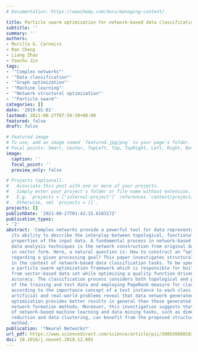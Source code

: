```yaml
---
# Documentation: https://wowchemy.com/docs/managing-content/

title: Particle swarm optimization for network-based data classification
subtitle: ''
summary: ''
authors:
- Murillo G. Carneiro
- Ran Cheng
- Liang Zhao
- Yaochu Jin
tags:
- '"Complex networks"'
- '"Data classification"'
- '"Graph optimization"'
- '"Machine learning"'
- '"Network structural optimization"'
- '"Particle swarm"'
categories: []
date: '2019-01-01'
lastmod: 2021-08-27T07:59:39+08:00
featured: false
draft: false

# Featured image
# To use, add an image named `featured.jpg/png` to your page's folder.
# Focal points: Smart, Center, TopLeft, Top, TopRight, Left, Right, BottomLeft, Bottom, BottomRight.
image:
  caption: ''
  focal_point: ''
  preview_only: false

# Projects (optional).
#   Associate this post with one or more of your projects.
#   Simply enter your project's folder or file name without extension.
#   E.g. `projects = ["internal-project"]` references `content/project/deep-learning/index.md`.
#   Otherwise, set `projects = []`.
projects: []
publishDate: '2021-08-27T01:42:15.610317Z'
publication_types:
- '2'
abstract: 'Complex networks provide a powerful tool for data representation due to
  its ability to describe the interplay between topological, functional, and dynamical
  properties of the input data. A fundamental process in network-based (graph-based)
  data analysis techniques is the network construction from original data usually
  in vector form. Here, a natural question is: How to construct an “optimal” network
  regarding a given processing goal? This paper investigates structural optimization
  in the context of network-based data classification tasks. To be specific, we propose
  a particle swarm optimization framework which is responsible for building a network
  from vector-based data set while optimizing a quality function driven by the classification
  accuracy. The classification process considers both topological and physical features
  of the training and test data and employing PageRank measure for classification
  according to the importance concept of a test instance to each class. Results on
  artificial and real-world problems reveal that data network generated using structural
  optimization provides better results in general than those generated by classical
  network formation methods. Moreover, this investigation suggests that other kinds
  of network-based machine learning and data mining tasks, such as dimensionality
  reduction and data clustering, can benefit from the proposed structural optimization
  method.'
publication: '*Neural Networks*'
url_pdf: https://www.sciencedirect.com/science/article/pii/S0893608018303344
doi: 10.1016/j.neunet.2018.12.003
---
```

